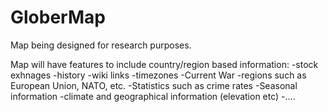 # GloberMap

Map being designed for research purposes.

Map will have features to include country/region based information: 
-stock exhnages
-history
-wiki links
-timezones
-Current War
-regions such as European Union, NATO, etc.
-Statistics such as crime rates
-Seasonal information
-climate and geographical information (elevation etc)
-....
